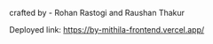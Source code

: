 crafted by - Rohan Rastogi and Raushan Thakur


Deployed link: https://by-mithila-frontend.vercel.app/
